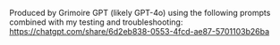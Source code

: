 Produced by Grimoire GPT (likely GPT-4o) using the following prompts combined with my testing and troubleshooting:
https://chatgpt.com/share/6d2eb838-0553-4fcd-ae87-5701103b26ba
